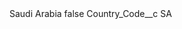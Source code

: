 <?xml version="1.0" encoding="UTF-8"?>
<CustomMetadata xmlns="http://soap.sforce.com/2006/04/metadata" xmlns:xsi="http://www.w3.org/2001/XMLSchema-instance" xmlns:xsd="http://www.w3.org/2001/XMLSchema">
    <label>Saudi Arabia</label>
    <protected>false</protected>
    <values>
        <field>Country_Code__c</field>
        <value xsi:type="xsd:string">SA</value>
    </values>
</CustomMetadata>
